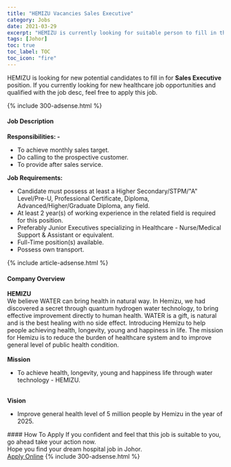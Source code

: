 ```yaml
---
title: "HEMIZU Vacancies Sales Executive" 
category: Jobs 
date: 2021-03-29 
excerpt: "HEMIZU is currently looking for suitable person to fill in the Sales Executive which positioned at Johor" 
tags: [Johor] 
toc: true 
toc_label: TOC 
toc_icon: "fire" 
--- 
```


<p>HEMIZU is looking for new potential candidates to fill in for <b>Sales Executive</b> position. If you currently looking for new healthcare job opportunities and qualified with the job desc, feel free to apply this job.
</p>{% include 300-adsense.html %} 
<div><div><h4>Job Description</h4></div><div><div><span><div><div><strong>Responsibilities: -</strong></div><ul><li>To achieve monthly sales target.</li><li>Do calling to the prospective customer.</li><li>To provide after sales service.</li></ul><div><strong>Job Requirements:</strong></div><ul><li>Candidate must possess at least a Higher Secondary/STPM/"A" Level/Pre-U, Professional Certificate, Diploma, Advanced/Higher/Graduate Diploma, any field.</li><li>At least 2 year(s) of working experience in the related field is required for this position.</li><li>Preferably Junior Executives specializing in Healthcare - Nurse/Medical Support &amp; Assistant or equivalent.</li><li>Full-Time position(s) available.</li><li>Possess own transport.&#160;</li></ul></div></span></div></div></div> 
{% include article-adsense.html %} 
<div><div><h4>Company Overview</h4></div><div><div><span><div><div>
<strong>HEMIZU</strong></div>
<div>
	We believe WATER can bring health in natural way. In Hemizu, we had discovered a secret through quantum hydrogen water technology, to bring effective improvement directly to human health. WATER is a gift, is natural and is the best healing with no side effect. Introducing Hemizu to help people achieving health, longevity, young and happiness in life. The mission for Hemizu is to reduce the burden of healthcare system and to improve general level of public health condition.</div>
<div>
<br>
<strong>Mission</strong></div>
<ul>
<li>
		To achieve health, longevity, young and happiness life through water technology - HEMIZU.</li>
</ul>
<div>
<br>
<strong>Vision</strong></div>
<ul>
<li>
		Improve general health level of 5 million people by Hemizu in the year of 2025.</li>
</ul></div></span></div></div></div> 
#### How To Apply 
If you confident and feel that this job is suitable to you, go ahead take your action now. <br/> 
Hope you find your dream hospital job in Johor. <br/> 
<a href="https://www.jobstreet.com.my/en/job/sales-executive-4519038?jobId=jobstreet-my-job-4519038" class="btn btn--warning" target="_blank" rel="nofollow noopenner">Apply Online</a> 
{% include 300-adsense.html %} 
